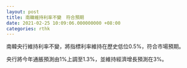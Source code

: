 ```yaml
---
layout: post
title: 南韓維持利率不變　符合預期
date: 2021-02-25 10:09:06.000000000 +08:00
categories: rthk
---
```


南韓央行維持利率不變，將指標利率維持在歷史低位0.5%，符合市場預期。

央行將今年通脹預測由1%上調至1.3%，並維持經濟增長預測在3%。
